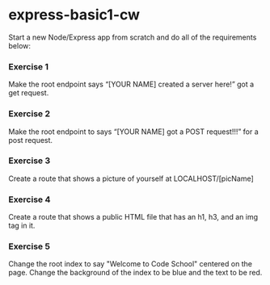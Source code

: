 # express-basic1-cw

Start a new Node/Express app from scratch and do all of the requirements below:

### Exercise 1
Make the root endpoint says “[YOUR NAME] created a server here!” got a get request.

### Exercise 2
Make the root endpoint to says “[YOUR NAME] got a POST request!!!” for a post request.

### Exercise 3
Create a route that shows a picture of yourself at LOCALHOST/[picName]

### Exercise 4
Create a route that shows a public HTML file that has an h1, h3, and an img tag in it.

### Exercise 5
Change the root index to say "Welcome to Code School" centered on the page. Change the background of the index to be blue and the text to be red.
